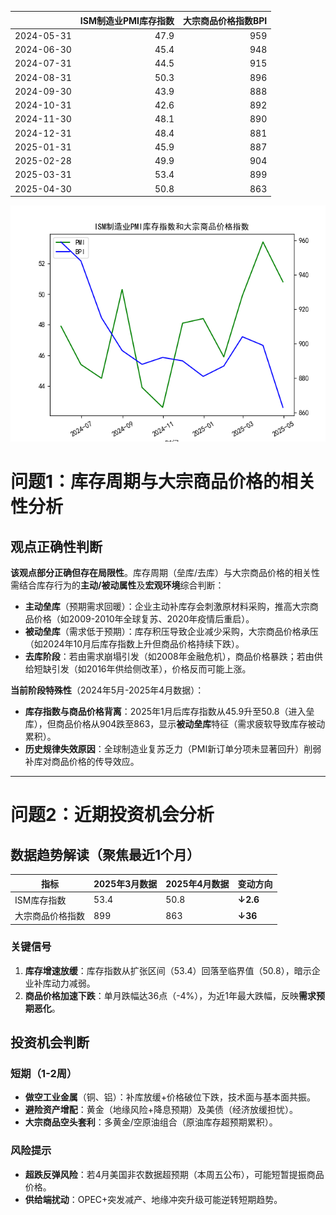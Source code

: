 |            |   ISM制造业PMI库存指数 |   大宗商品价格指数BPI |
|:-----------|-----------------------:|----------------------:|
| 2024-05-31 |                   47.9 |                   959 |
| 2024-06-30 |                   45.4 |                   948 |
| 2024-07-31 |                   44.5 |                   915 |
| 2024-08-31 |                   50.3 |                   896 |
| 2024-09-30 |                   43.9 |                   888 |
| 2024-10-31 |                   42.6 |                   892 |
| 2024-11-30 |                   48.1 |                   890 |
| 2024-12-31 |                   48.4 |                   881 |
| 2025-01-31 |                   45.9 |                   887 |
| 2025-02-28 |                   49.9 |                   904 |
| 2025-03-31 |                   53.4 |                   899 |
| 2025-04-30 |                   50.8 |                   863 |

![图](PMI_BPI.png)



# 问题1：库存周期与大宗商品价格的相关性分析

## 观点正确性判断
**该观点部分正确但存在局限性**。库存周期（垒库/去库）与大宗商品价格的相关性需结合库存行为的**主动/被动属性**及**宏观环境**综合判断：
- **主动垒库**（预期需求回暖）：企业主动补库存会刺激原材料采购，推高大宗商品价格（如2009-2010年全球复苏、2020年疫情后重启）。
- **被动垒库**（需求低于预期）：库存积压导致企业减少采购，大宗商品价格承压（如2024年10月后库存指数上升但商品价格持续下跌）。
- **去库阶段**：若由需求崩塌引发（如2008年金融危机），商品价格暴跌；若由供给短缺引发（如2016年供给侧改革），价格反而可能上涨。

**当前阶段特殊性**（2024年5月-2025年4月数据）：
- **库存指数与商品价格背离**：2025年1月后库存指数从45.9升至50.8（进入垒库），但商品价格从904跌至863，显示**被动垒库**特征（需求疲软导致库存被动累积）。
- **历史规律失效原因**：全球制造业复苏乏力（PMI新订单分项未显著回升）削弱补库对商品价格的传导效应。

---
# 问题2：近期投资机会分析

## 数据趋势解读（聚焦最近1个月）
| 指标                | 2025年3月数据 | 2025年4月数据 | 变动方向 |
|---------------------|---------------|---------------|----------|
| ISM库存指数         | 53.4          | 50.8          | **↓2.6** |
| 大宗商品价格指数    | 899           | 863           | **↓36**  |

### 关键信号
1. **库存增速放缓**：库存指数从扩张区间（53.4）回落至临界值（50.8），暗示企业补库动力减弱。
2. **商品价格加速下跌**：单月跌幅达36点（-4%），为近1年最大跌幅，反映**需求预期恶化**。

## 投资机会判断
### 短期（1-2周）
- **做空工业金属**（铜、铝）：补库放缓+价格破位下跌，技术面与基本面共振。
- **避险资产增配**：黄金（地缘风险+降息预期）及美债（经济放缓担忧）。
- **大宗商品空头套利**：多黄金/空原油组合（原油库存超预期累积）。

### 风险提示
- **超跌反弹风险**：若4月美国非农数据超预期（本周五公布），可能短暂提振商品价格。
- **供给端扰动**：OPEC+突发减产、地缘冲突升级可能逆转短期趋势。